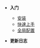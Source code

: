- **入门**

  - [安装](zh-cn/install.md)
  - [快速上手](zh-cn/quickstart.md)
  - [全局配置](zh-cn/config.md)

- **更新日志**
